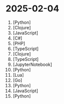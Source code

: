# 2025-02-04

1. [](https://github.comundefined "Everything you need to build state-of-the-art foundation models, end-to-end.") [Python]
2. [](https://github.comundefined "The simplest, fastest way to get business intelligence and analytics to everyone in your company 😋") [Clojure]
3. [](https://github.comundefined "Grab your own sweet-looking '.is-a.dev' subdomain.") [JavaScript]
4. [](https://github.comundefined "ASP.NET Core is a cross-platform .NET framework for building modern cloud-based web applications on Windows, Mac, or Linux.") [C#]
5. [](https://github.comundefined "Modern open-source time-tracking app") [PHP]
6. [](https://github.comundefined "The Open Source DocuSign Alternative.") [TypeScript]
7. [](https://github.comundefined "Penpot: The open-source design tool for design and code collaboration") [Clojure]
8. [](https://github.comundefined "🤯 Lobe Chat - an open-source, modern-design AI chat framework. Supports Multi AI Providers( OpenAI / Claude 3 / Gemini / Ollama / Qwen / DeepSeek), Knowledge Base (file upload / knowledge management / RAG ), Multi-Modals (Vision/TTS/Plugins/Artifacts). One-click FREE deployment of your private ChatGPT/ Claude application.") [TypeScript]
9. [](https://github.comundefined "Course to get into Large Language Models (LLMs) with roadmaps and Colab notebooks.") [JupyterNotebook]
10. [](https://github.comundefined "OCRmyPDF adds an OCR text layer to scanned PDF files, allowing them to be searched") [Python]
11. [](https://github.comundefined "🍿 A collection of QoL plugins for Neovim") [Lua]
12. [](https://github.comundefined "AWS SDK for the Go programming language.") [Go]
13. [](https://github.comundefined "Create web-based user interfaces with Python. The nice way.") [Python]
14. [](https://github.comundefined "Low-code platform for building business applications. Connect to databases, cloud storages, GraphQL, API endpoints, Airtable, Google sheets, OpenAI, etc and build apps using drag and drop application builder. Built using JavaScript/TypeScript. 🚀") [JavaScript]
15. [](https://github.comundefined "✨易上手的多平台 LLM 聊天机器人及开发框架✨。支持 QQ、QQ频道、Telegram、微信平台(Gewechat, 企业微信)、内置 Web Chat，OpenAI GPT、DeepSeek、Ollama、Llama、GLM、Gemini、OneAPI、LLMTuner，支持 LLM Agent 插件开发，可视化面板。一键部署。支持 Dify 工作流、代码执行器、Whisper 语音转文字。") [Python]
